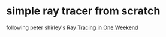 # simple ray tracer from scratch

following peter shirley's [Ray Tracing in One Weekend](https://raytracing.github.io/books/RayTracingInOneWeekend.html#overview)
